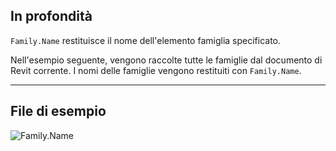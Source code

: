 ## In profondità
`Family.Name` restituisce il nome dell'elemento famiglia specificato.

Nell'esempio seguente, vengono raccolte tutte le famiglie dal documento di Revit corrente. I nomi delle famiglie vengono restituiti con `Family.Name`.
___
## File di esempio

![Family.Name](./Revit.Elements.Family.Name_img.jpg)
